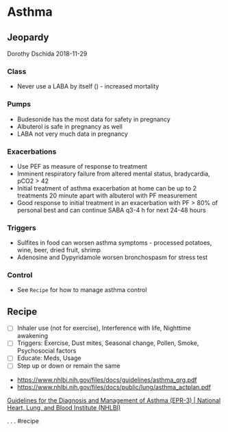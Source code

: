 # Asthma
## Jeopardy
Dorothy Dschida
2018-11-29
 
### Class
* Never use a LABA by itself () - increased mortality

### Pumps
* Budesonide has the most data for safety in pregnancy
* Albuterol is safe in pregnancy as well
* LABA not very much data in pregnancy

### Exacerbations
* Use PEF as measure of response to treatment
* Imminent respiratory failure from altered mental status, bradycardia, pCO2 > 42
* Initial treatment of asthma exacerbation at home can be up to 2 treatments 20 minute apart with albuterol with PF measurement
* Good response to initial treatment in an exacerbation with PF > 80% of personal best and can continue SABA q3-4 h for next 24-48 hours

### Triggers
* Sulfites in food can worsen asthma symptoms - processed potatoes, wine, beer, dried fruit, shrimp
* Adenosine and Dypyridamole worsen bronchospasm for stress test

### Control
* See `Recipe` for how to manage asthma control

## Recipe
- [ ] Inhaler use (not for exercise), Interference with life, Nighttime awakening
- [ ] Triggers: Exercise, Dust mites, Seasonal change, Pollen, Smoke, Psychosocial factors
- [ ] Educate: Meds, Usage
- [ ] Step up or down or remain the same

* https://www.nhlbi.nih.gov/files/docs/guidelines/asthma_qrg.pdf
* https://www.nhlbi.nih.gov/files/docs/public/lung/asthma_actplan.pdf

[Guidelines for the Diagnosis and Management of Asthma (EPR-3) | National Heart, Lung, and Blood Institute (NHLBI)](https://www.nhlbi.nih.gov/health-topics/guidelines-for-diagnosis-management-of-asthma)

.
.
.
#recipe